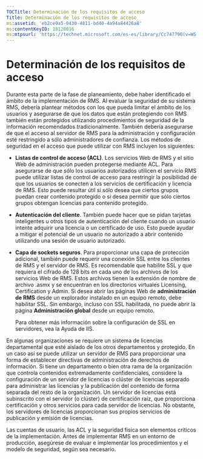 ```yaml
---
TOCTitle: Determinación de los requisitos de acceso
Title: Determinación de los requisitos de acceso
ms:assetid: 'eb2ce9a5-0430-4811-bd40-4a94a84426a8'
ms:contentKeyID: 18128016
ms:mtpsurl: 'https://technet.microsoft.com/es-es/library/Cc747790(v=WS.10)'
---
```


Determinación de los requisitos de acceso
=========================================

Durante esta parte de la fase de planeamiento, debe haber identificado el ámbito de la implementación de RMS. Al evaluar la seguridad de su sistema RMS, debería plantear métodos con los que pueda limitar el ámbito de los usuarios y asegurarse de que los datos que están protegiendo con RMS también están protegidos utilizando procedimientos de seguridad de la información recomendados tradicionalmente. También debería asegurarse de que el acceso al servidor de RMS para la administración y configuración esté restringido a sólo administradores de confianza. Los métodos de seguridad en el acceso que puede utilizar con RMS incluyen los siguientes:

-   **Listas de control de acceso (ACL)**. Los servicios Web de RMS y el sitio Web de administración pueden protegerse mediante ACL. Para asegurarse de que sólo los usuarios autorizados utilicen el servicio RMS puede utilizar listas de control de acceso para restringir la posibilidad de que los usuarios se conecten a los servicios de certificación y licencia de RMS. Esto puede resultar útil si sólo desea que ciertos grupos puedan crear contenido protegido o si desea permitir que sólo ciertos grupos obtengan licencias para contenido protegido.

-   **Autenticación del cliente**. También puede hacer que se pidan tarjetas inteligentes u otros tipos de autenticación del cliente cuando un usuario intente adquirir una licencia o un certificado de uso. Esto puede ayudar a mitigar el potencial de un usuario no autorizado a abrir contenido utilizando una sesión de usuario autorizado.

-   **Capa de sockets seguros**. Para proporcionar una capa de protección adicional, también puede requerir una conexión SSL entre los clientes de RMS y el servidor de RMS. Es recomendable que habilite SSL y que requiera el cifrado de 128 bits en cada uno de los archivos de los servicios Web de RMS. Estos archivos tienen la extensión de nombre de archivo .asmx y se encuentran en los directorios virtuales Licensing, Certification y Admin. Si desea abrir las páginas Web de **administración de RMS** desde un explorador instalado en un equipo remoto, debe habilitar SSL. Sin embargo, incluso con SSL habilitada, no puede abrir la página **Administración global** desde un equipo remoto.

    Para obtener más información sobre la configuración de SSL en servidores, vea la Ayuda de IIS.

En algunas organizaciones se requiere un sistema de licencias departamental que esté aislado de los otros departamentos y protegido. En un caso así se puede utilizar un servidor de RMS para proporcionar una forma de establecer directivas de administración de derechos de información. Si tiene un departamento o bien otra rama de la organización que controla contenidos extremadamente confidenciales, considere la configuración de un servidor de licencias o clúster de licencias separado para administrar las licencias y la publicación del contenido de forma separada del resto de la organización. Un servidor de licencias está subinscrito con el servidor (o clúster) de certificación raíz, que proporciona certificación y otros servicios para cada servidor de licencias. No obstante, los servidores de licencias proporcionan sus propios servicios de publicación y emisión de licencias.

Las cuentas de usuario, las ACL y la seguridad física son elementos críticos de la implementación. Antes de implementar RMS en un entorno de producción, asegúrese de evaluar e implementar los procedimientos y el modelo de seguridad, según sea necesario.
